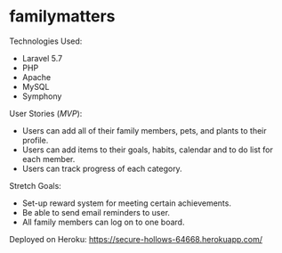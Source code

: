 # familymatters

Technologies Used:
* Laravel 5.7
* PHP
* Apache
* MySQL
* Symphony 

User Stories (*MVP*):

* Users can add all of their family members, pets, and plants to their profile.
* Users can add items to their goals, habits, calendar and to do list for each member.
* Users can track progress of each category.

Stretch Goals:

* Set-up reward system for meeting certain achievements.
* Be able to send email reminders to user.
* All family members can log on to one board.

Deployed on Heroku: https://secure-hollows-64668.herokuapp.com/
